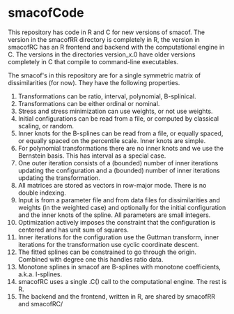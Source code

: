 # smacofCode

This repository has code in R and C for new versions of smacof. The version in the smacofRR directory is completely in R, the version in smacofRC has an R frontend and backend with the computational engine in C. The versions in the directories version_x.0 have older versions completely in C that compile to command-line executables. 

The smacof's in this repository are for a single symmetric matrix of dissimilarities (for now). They
have the following properties.

01. Transformations can be ratio, interval, polynomial, B-splinical.
02. Transformations can be either ordinal or nominal.
03. Stress and stress minimization can use weights, or not use weights.
04. Initial configurations can be read from a file, or computed by classical scaling, or random.
05. Inner knots for the B-splines can be read from a file, or equally spaced, or equally
    spaced on the percentile scale. Inner knots are simple.
06. For polynomial transformations there are no inner knots and we use the
    Bernstein basis. This has interval as a special case.
07. One outer iteration consists of a (bounded) number of inner iterations updating
    the configuration and a (bounded) number of inner iterations updating the
    transformation.
08. All matrices are stored as vectors in row-major mode. There is no double indexing.
09. Input is from a parameter file and from data files for dissimilarities and weights
    (in the weighted case) and optionally for the initial configuration and the
    inner knots of the spline. All parameters are small integers.
10. Optimization actively imposes the constraint that the configuration is centered and has unit
    sum of squares. 
11. Inner iterations for the configuration use the Guttman transform, inner iterations
    for the transformation use cyclic coordinate descent.
12. The fitted splines can be constrained to go through the origin. Combined with degree
    one this handles ratio data.
13. Monotone splines in smacof are B-splines with monotone coefficients, a.k.a. I-splines.
14. smacofRC uses a single .C() call to the computational engine. The rest is R.
15. The backend and the frontend, written in R, are shared by smacofRR and smacofRC/
